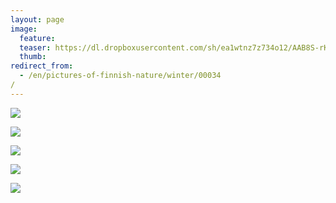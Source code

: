 ```yaml
---
layout: page
image:
  feature:
  teaser: https://dl.dropboxusercontent.com/sh/ea1wtnz7z734o12/AAB8S-rKY1LKGWVTxhRQqymMa/luontokuvat/talvi/DS40401-245px.jpg
  thumb:
redirect_from:
  - /en/pictures-of-finnish-nature/winter/00034/
---
```


[![](https://dl.dropboxusercontent.com/sh/ea1wtnz7z734o12/AACBcMIc6UTpLpcpZmOyfdJWa/luontokuvat/talvi/DS40374-800px.jpg)](https://dl.dropboxusercontent.com/sh/ea1wtnz7z734o12/AAC1OlXCjyOGd0Yp9GoW3l4ua/luontokuvat/talvi/DS40374.jpg)

[![](https://dl.dropboxusercontent.com/sh/ea1wtnz7z734o12/AABrylwyqOd73XIAWxpED3y_a/luontokuvat/talvi/DS40375-800px.jpg)](https://dl.dropboxusercontent.com/sh/ea1wtnz7z734o12/AABmmL8BodExwP_NpN7dD1Zua/luontokuvat/talvi/DS40375.jpg)

[![](https://dl.dropboxusercontent.com/sh/ea1wtnz7z734o12/AADvQXotmsnLxuHmx_kTB-Jva/luontokuvat/talvi/DS40401-800px.jpg)](https://dl.dropboxusercontent.com/sh/ea1wtnz7z734o12/AAAgR7IjqwvK2MbzOMyCXFb6a/luontokuvat/talvi/DS40401.jpg)

[![](https://dl.dropboxusercontent.com/sh/ea1wtnz7z734o12/AADWChKZAgzhat_JxXUKrh0Ta/luontokuvat/talvi/DS40385-800px.jpg)](https://dl.dropboxusercontent.com/sh/ea1wtnz7z734o12/AABhXd6sJhUuoeFlef8IZFZOa/luontokuvat/talvi/DS40385.jpg)

[![](https://dl.dropboxusercontent.com/sh/ea1wtnz7z734o12/AACvMYOeP9eGV3Oj4G65PbMea/luontokuvat/talvi/DS40407-800px.jpg)](https://dl.dropboxusercontent.com/sh/ea1wtnz7z734o12/AABo0YB8Rn0kHbKmKRuTwETra/luontokuvat/talvi/DS40407.jpg)
